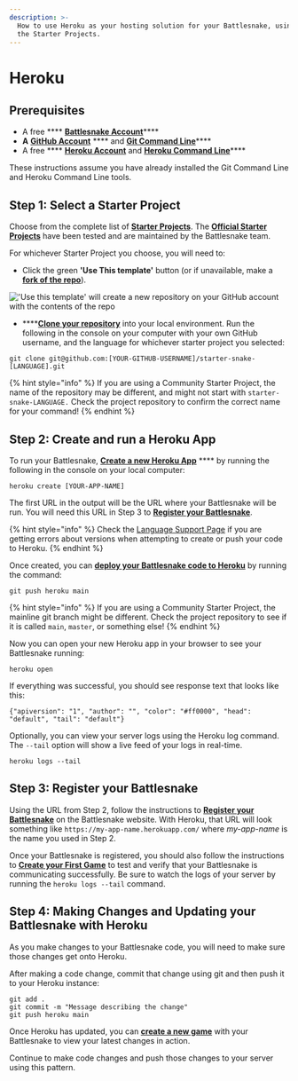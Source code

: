 ```yaml
---
description: >-
  How to use Heroku as your hosting solution for your Battlesnake, using one of
  the Starter Projects.
---
```


# Heroku

## Prerequisites

* A free **** [**Battlesnake Account**](https://play.battlesnake.com)****
* **A** [**GitHub Account**](https://github.com) **** and [**Git Command Line**](https://www.atlassian.com/git/tutorials/install-git)****
* A free **** [**Heroku Account**](https://signup.heroku.com) and [**Heroku Command Line**](https://devcenter.heroku.com/categories/command-line)****

These instructions assume you have already installed the Git Command Line and Heroku Command Line tools.

## **Step 1: Select a Starter Project**

Choose from the complete list of [**Starter Projects**](../starter-projects.md). The [**Official Starter Projects**](../starter-projects.md#official-starter-projects) have been tested and are maintained by the Battlesnake team.

For whichever Starter Project you choose, you will need to:

* Click the green **'Use This template'** button (or if unavailable, make a [**fork of the repo**](https://docs.github.com/en/get-started/quickstart/fork-a-repo)).

!['Use this template' will create a new repository on your GitHub account with the contents of the repo](../../.gitbook/assets/use\_this\_template.png)

* ****[**Clone your repository**](https://help.github.com/en/github/creating-cloning-and-archiving-repositories/cloning-a-repository) into your local environment. Run the following in the console on your computer with your own GitHub username, and the language for whichever starter project you selected:

`git clone git@github.com:[YOUR-GITHUB-USERNAME]/starter-snake-[LANGUAGE].git`

{% hint style="info" %}
If you are using a Community Starter Project, the name of the repository may be different, and might not start with `starter-snake-LANGUAGE.` Check the project repository to confirm the correct name for your command!
{% endhint %}

## Step 2: Create and run a Heroku App

To run your Battlesnake, [**Create a new Heroku App**](https://devcenter.heroku.com/articles/creating-apps) **** by running the following in the console on your local computer:

&#x20;`heroku create [YOUR-APP-NAME]`

The first URL in the output will be the URL where your Battlesnake will be run. You will need this URL in Step 3 to [**Register your Battlesnake**](../../guides/getting-started.md#step-4-register-your-battlesnake).

{% hint style="info" %}
Check the [Language Support Page](https://devcenter.heroku.com/categories/language-support) if you are getting errors about versions when attempting to create or push your code to Heroku.
{% endhint %}

Once created, you can [**deploy your Battlesnake code to Heroku**](https://devcenter.heroku.com/articles/git#deploying-code) by running the command:

`git push heroku main`

{% hint style="info" %}
If you are using a Community Starter Project, the mainline git branch might be different. Check the project repository to see if it is called `main`, `master`, or something else!
{% endhint %}

Now you can open your new Heroku app in your browser to see your Battlesnake running:

`heroku open`

If everything was successful, you should see response text that looks like this:

```
{"apiversion": "1", "author": "", "color": "#ff0000", "head": "default", "tail": "default"}
```

Optionally, you can view your server logs using the Heroku log command. The `--tail` option will show a live feed of your logs in real-time.

`heroku logs --tail`

## Step 3: Register your Battlesnake

Using the URL from Step 2, follow the instructions to [**Register your Battlesnake**](../../guides/getting-started.md#step-4-register-your-battlesnake) on the Battlesnake website. With Heroku, that URL will look something like `https://my-app-name.herokuapp.com/` where _my-app-name_ is the name you used in Step 2.

Once your Battlesnake is registered, you should also follow the instructions to [**Create your First Game**](../../guides/getting-started.md#step-5-create-your-first-game) to test and verify that your Battlesnake is communicating successfully. Be sure to watch the logs of your server by running the `heroku logs --tail` command.

## Step 4: Making Changes and Updating your Battlesnake with Heroku

As you make changes to your Battlesnake code, you will need to make sure those changes get onto Heroku.

After making a code change, commit that change using git and then push it to your Heroku instance:

`git add .`\
`git commit -m "Message describing the change"`\
`git push heroku main`

Once Heroku has updated, you can [**create a new game**](https://play.battlesnake.com/account/games/create/) with your Battlesnake to view your latest changes in action.

Continue to make code changes and push those changes to your server using this pattern.

